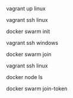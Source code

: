 

vagrant up linux

vagrant ssh linux

docker swarm init

vagrant ssh windows

docker swarm join

vagrant ssh linux

docker node ls

docker swarm join-token

